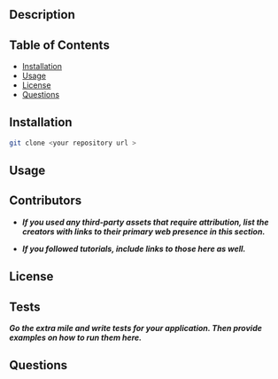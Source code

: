 <project-license-badge>

# <project-title>

## Description
<project-description>

<project-motivation>
<project-build>
<project-solve>
<project-learning>

## Table of Contents

- [Installation](#installation)
- [Usage](#usage)
- [License](#license)
- [Questions](#questions)

## Installation
```sh
git clone <your repository url >
```
<project-installation>

## Usage

<project-usage>

## Contributors

- **_If you used any third-party assets that require attribution, list  the creators with links to their primary web presence in this section._**

- **_If you followed tutorials, include links to those here as well._**

## License

<project-license>

## Tests

**_Go the extra mile and write tests for your application. Then provide examples on how to run them here._**

## Questions

<github-profile>
<email-address>
